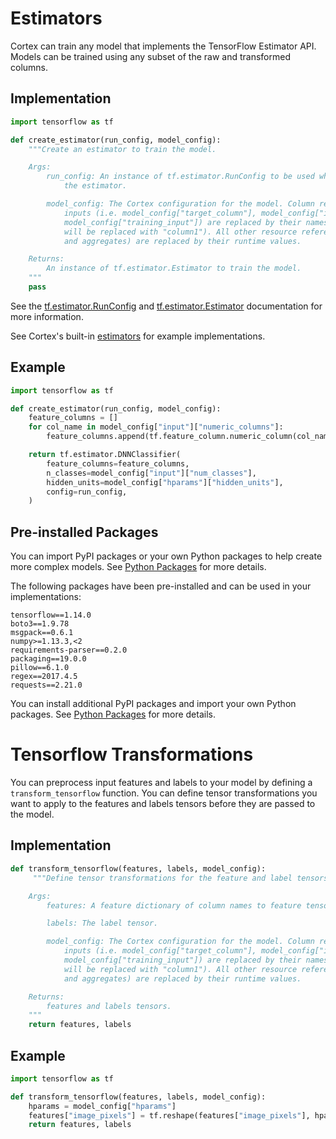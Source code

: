 # Estimators

Cortex can train any model that implements the TensorFlow Estimator API. Models can be trained using any subset of the raw and transformed columns.

## Implementation

```python
import tensorflow as tf

def create_estimator(run_config, model_config):
    """Create an estimator to train the model.

    Args:
        run_config: An instance of tf.estimator.RunConfig to be used when creating
            the estimator.

        model_config: The Cortex configuration for the model. Column references in all
            inputs (i.e. model_config["target_column"], model_config["input"], and
            model_config["training_input"]) are replaced by their names (e.g. "@column1"
            will be replaced with "column1"). All other resource references (e.g. constants
            and aggregates) are replaced by their runtime values.

    Returns:
        An instance of tf.estimator.Estimator to train the model.
    """
    pass
```

See the [tf.estimator.RunConfig](https://www.tensorflow.org/api_docs/python/tf/estimator/RunConfig) and [tf.estimator.Estimator](https://www.tensorflow.org/api_docs/python/tf/estimator/Estimator) documentation for more information.

See Cortex's built-in <!-- CORTEX_VERSION_MINOR -->[estimators](https://github.com/cortexlabs/cortex/blob/0.7/pkg/estimators) for example implementations.

## Example

```python
import tensorflow as tf

def create_estimator(run_config, model_config):
    feature_columns = []
    for col_name in model_config["input"]["numeric_columns"]:
        feature_columns.append(tf.feature_column.numeric_column(col_name))

    return tf.estimator.DNNClassifier(
        feature_columns=feature_columns,
        n_classes=model_config["input"]["num_classes"],
        hidden_units=model_config["hparams"]["hidden_units"],
        config=run_config,
    )
```

## Pre-installed Packages

You can import PyPI packages or your own Python packages to help create more complex models. See [Python Packages](python-packages.md) for more details.

The following packages have been pre-installed and can be used in your implementations:

```text
tensorflow==1.14.0
boto3==1.9.78
msgpack==0.6.1
numpy>=1.13.3,<2
requirements-parser==0.2.0
packaging==19.0.0
pillow==6.1.0
regex==2017.4.5
requests==2.21.0
```

You can install additional PyPI packages and import your own Python packages. See [Python Packages](python-packages.md) for more details.


# Tensorflow Transformations
You can preprocess input features and labels to your model by defining a `transform_tensorflow` function. You can define tensor transformations you want to apply to the features and labels tensors before they are passed to the model.

## Implementation

```python
def transform_tensorflow(features, labels, model_config):
     """Define tensor transformations for the feature and label tensors.

    Args:
        features: A feature dictionary of column names to feature tensors.

        labels: The label tensor.

        model_config: The Cortex configuration for the model. Column references in all
            inputs (i.e. model_config["target_column"], model_config["input"], and
            model_config["training_input"]) are replaced by their names (e.g. "@column1"
            will be replaced with "column1"). All other resource references (e.g. constants
            and aggregates) are replaced by their runtime values.

    Returns:
        features and labels tensors.
    """
    return features, labels
```

## Example

```python
import tensorflow as tf

def transform_tensorflow(features, labels, model_config):
    hparams = model_config["hparams"]
    features["image_pixels"] = tf.reshape(features["image_pixels"], hparams["input_shape"])
    return features, labels
```
